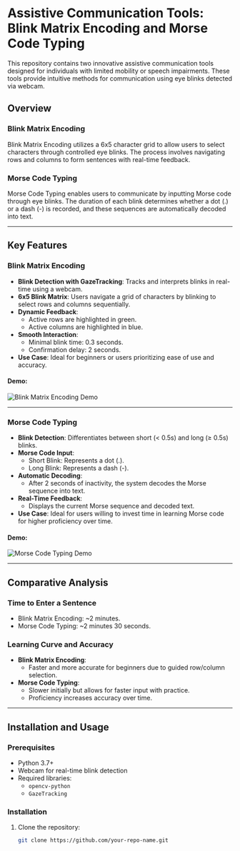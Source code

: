 # Assistive Communication Tools: Blink Matrix Encoding and Morse Code Typing

This repository contains two innovative assistive communication tools designed for individuals with limited mobility or speech impairments. These tools provide intuitive methods for communication using eye blinks detected via webcam.

## Overview

### Blink Matrix Encoding
Blink Matrix Encoding utilizes a 6x5 character grid to allow users to select characters through controlled eye blinks. The process involves navigating rows and columns to form sentences with real-time feedback.

### Morse Code Typing
Morse Code Typing enables users to communicate by inputting Morse code through eye blinks. The duration of each blink determines whether a dot (.) or a dash (-) is recorded, and these sequences are automatically decoded into text.

---

## Key Features

### Blink Matrix Encoding
- **Blink Detection with GazeTracking**: Tracks and interprets blinks in real-time using a webcam.
- **6x5 Blink Matrix**: Users navigate a grid of characters by blinking to select rows and columns sequentially.
- **Dynamic Feedback**:
  - Active rows are highlighted in green.
  - Active columns are highlighted in blue.
- **Smooth Interaction**:
  - Minimal blink time: 0.3 seconds.
  - Confirmation delay: 2 seconds.
- **Use Case**: Ideal for beginners or users prioritizing ease of use and accuracy.

#### Demo:
![Blink Matrix Encoding Demo](placeholder-for-blink-matrix.gif)

---

### Morse Code Typing
- **Blink Detection**: Differentiates between short (< 0.5s) and long (≥ 0.5s) blinks.
- **Morse Code Input**:
  - Short Blink: Represents a dot (.).
  - Long Blink: Represents a dash (-).
- **Automatic Decoding**:
  - After 2 seconds of inactivity, the system decodes the Morse sequence into text.
- **Real-Time Feedback**:
  - Displays the current Morse sequence and decoded text.
- **Use Case**: Ideal for users willing to invest time in learning Morse code for higher proficiency over time.

#### Demo:
![Morse Code Typing Demo](placeholder-for-morse-code.gif)

---

## Comparative Analysis

### Time to Enter a Sentence
- Blink Matrix Encoding: ~2 minutes.
- Morse Code Typing: ~2 minutes 30 seconds.

### Learning Curve and Accuracy
- **Blink Matrix Encoding**:
  - Faster and more accurate for beginners due to guided row/column selection.
- **Morse Code Typing**:
  - Slower initially but allows for faster input with practice.
  - Proficiency increases accuracy over time.

---

## Installation and Usage

### Prerequisites
- Python 3.7+
- Webcam for real-time blink detection
- Required libraries:
  - `opencv-python`
  - `GazeTracking`

### Installation
1. Clone the repository:
   ```bash
   git clone https://github.com/your-repo-name.git
